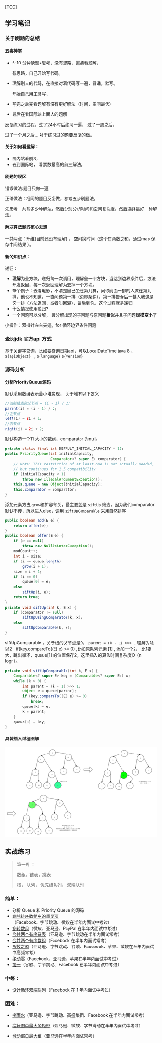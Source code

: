 [TOC]



## 学习笔记

### 关于刷题的总结

#### 五毒神掌 

* 5-10 分钟读题+思考，没有思路，直接看题解。

  有思路，自己开始写代码。 

* 理解别人的代码，在直接对着代码写一遍，背诵，默写。 

  开始自己用工具写，

* 写完之后完看题解有没有更好解法（时间，空间最优）

* 最后在看国际站上面人的题解

反复练习的过程，过了24小时后练习一遍， 过了一周之后，

过了一个月之后... 对于练习过的题要反复的做。



#### 关于如何看题解：

* 国内站看前3， 
* 去到国际站， 看票数最高的前三解法。



#### 刷题的误区 

错误做法:题目只做一遍

正确做法：相同的题目反复做，参考五步刷题法。

先思考一共有多少种解法，然后分别分析时间和空间复杂度，然后选择最好一种解法。



#### 解决算法题的核心思想

一共两点：升维(目前还没有理解) ， 空间换时间（这个在两数之和，通过map 保存中间结果 ）。



#### 新的知识点：

递归： 

* **理解**为垒方块，递归每一次调用，理解垒一个方块，当达到边界条件后，方法开发返回，每一次返回理解为去掉一个方块。 
* 举个例子：去看电影，不清楚自己坐在第几排，问你前面一排的人做在第几排，他也不知道，一直问题第一排（边界条件），第一排告诉后一排人我这是这一排（方法返回，或者叫回溯），最后到你。这个过程就是递归 
*  什么情况使用递归? 
  * 一个问题可以分解， 且分解出现的子问题与原问题**相似**并且子问题**规模变小**了 



小操作：双指针左右夹逼，for 循环边界条件问题



### 查阅jdk 官方api 方式

基于关键字查询，比如要查询日期api，可以LocalDateTime java 8 ，`${apiObject} ` , `${language}` `${version}`



### 源码分析

#### 分析PriorityQueue源码

默认采用数组表示最小堆实现， 关于堆有以下定义 

```java
//当前结点的父节点 = (i - 1) / 2;
parent(i) = (i - 1) / 2;
//左节点
left(i) = 2i + 1;
//右节点 
right(i) = 2i + 2; 
```



默认构造一个11 大小的数组，comparator 为null。

```java
private static final int DEFAULT_INITIAL_CAPACITY = 11;
public PriorityQueue(int initialCapacity,
                     Comparator<? super E> comparator) {
    // Note: This restriction of at least one is not actually needed,
    // but continues for 1.5 compatibility
    if (initialCapacity < 1)
        throw new IllegalArgumentException();
    this.queue = new Object[initialCapacity];
    this.comparator = comparator;
}
```



添加元素方法,`grow`和扩容有关，最主要就是 `siftUp` 筛选，因为我们comparator 默认不传，所以进入else，调用 `siftUpComparable` 采用自然排序 

```java
public boolean add(E e) {
    return offer(e);
}
public boolean offer(E e) {
    if (e == null)
        throw new NullPointerException();
    modCount++;
    int i = size;
    if (i >= queue.length)
        grow(i + 1);
    size = i + 1;
    if (i == 0)
        queue[0] = e;
    else
        siftUp(i, e);
    return true;
}
private void siftUp(int k, E x) {
    if (comparator != null)
        siftUpUsingComparator(k, x);
    else
        siftUpComparable(k, x);
}
```



siftUpComparable ，关于根的父节点是0， `parent = (k - 1) >>> 1`  理解为除以2，if(key.compareTo((E) e) >= 0) ,比如原队列元素 [1] , 添加一个2， 比1要大，跳出循环，queue[1] 的位置保存2，这里插入的算法时间复杂度O（n logn）。 

```java
private void siftUpComparable(int k, E x) {
    Comparable<? super E> key = (Comparable<? super E>) x;
    while (k > 0) {
        int parent = (k - 1) >>> 1;
        Object e = queue[parent];
        if (key.compareTo((E) e) >= 0)
            break;
        queue[k] = e;
        k = parent;
    }
    queue[k] = key;
}
```



#### 具体插入过程图解

![priority](../images/优先级队列.png)







## 实战练习

> 第一周 ：
>
> 数组，链表，跳表 
>
> 栈， 队列， 优先级队列， 双端队列

### 简单：

- 分析 Queue 和 Priority Queue 的源码
- [删除排序数组中的重复项](https://leetcode-cn.com/problems/remove-duplicates-from-sorted-array/)（Facebook、字节跳动、微软在半年内面试中考过）
- [旋转数组](https://leetcode-cn.com/problems/rotate-array/)（微软、亚马逊、PayPal 在半年内面试中考过）
- [合并两个有序链表](https://leetcode-cn.com/problems/merge-two-sorted-lists/)（亚马逊、字节跳动在半年内面试常考）
- [合并两个有序数组](https://leetcode-cn.com/problems/merge-sorted-array/)（Facebook 在半年内面试常考）
- [两数之和](https://leetcode-cn.com/problems/two-sum/)（亚马逊、字节跳动、谷歌、Facebook、苹果、微软在半年内面试中高频常考）
- [移动零](https://leetcode-cn.com/problems/move-zeroes/)（Facebook、亚马逊、苹果在半年内面试中考过）
- [加一](https://leetcode-cn.com/problems/plus-one/)（谷歌、字节跳动、Facebook 在半年内面试中考过）

### 中等：

- [设计循环双端队列](https://leetcode.com/problems/design-circular-deque)（Facebook 在 1 年内面试中考过）

### 困难：

- [接雨水](https://leetcode.com/problems/trapping-rain-water/)（亚马逊、字节跳动、高盛集团、Facebook 在半年内面试常考）

- [柱状图中最大的矩形](https://leetcode-cn.com/problems/largest-rectangle-in-histogram)（亚马逊、微软、字节跳动在半年内面试中考过）
- [滑动窗口最大值](https://leetcode-cn.com/problems/sliding-window-maximum)（亚马逊在半年内面试常考）